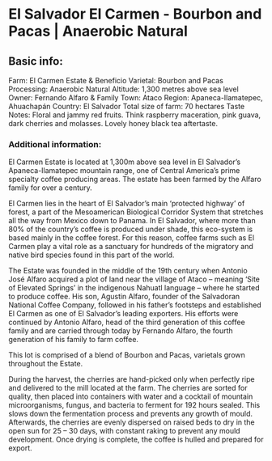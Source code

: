 # El Salvador El Carmen - Bourbon and Pacas | Anaerobic Natural

## Basic info:

Farm: El Carmen Estate & Beneficio
Varietal: Bourbon and Pacas
Processing: Anaerobic Natural
Altitude: 1,300 metres above sea level
Owner: Fernando Alfaro & Family
Town: Ataco
Region: Apaneca-Ilamatepec, Ahuachapán
Country: El Salvador
Total size of farm: 70 hectares
Taste Notes: Floral and jammy red fruits. Think raspberry maceration, pink guava, dark cherries and molasses. Lovely honey black tea aftertaste.

### Additional information:

El Carmen Estate is located at 1,300m above sea level in El Salvador’s Apaneca-Ilamatepec mountain range, one of Central America’s prime specialty coffee producing areas. The estate has been farmed by the Alfaro family for over a century.

El Carmen lies in the heart of El Salvador’s main ‘protected highway’ of forest, a part of the Mesoamerican Biological Corridor System that stretches all the way from Mexico down to Panama. In El Salvador, where more than 80% of the country’s coffee is produced under shade, this eco-system is based mainly in the coffee forest. For this reason, coffee farms such as El Carmen play a vital role as a sanctuary for hundreds of the migratory and native bird species found in this part of the world.

The Estate was founded in the middle of the 19th century when Antonio José Alfaro acquired a plot of land near the village of Ataco – meaning ‘Site of Elevated Springs’ in the indigenous Nahuatl language – where he started to produce coffee. His son, Agustin Alfaro, founder of the Salvadoran National Coffee Company, followed in his father’s footsteps and established El Carmen as one of El Salvador’s leading exporters. His efforts were continued by Antonio Alfaro, head of the third generation of this coffee family and are carried through today by Fernando Alfaro, the fourth generation of his family to farm coffee.

This lot is comprised of a blend of Bourbon and Pacas, varietals grown throughout the Estate.

During the harvest, the cherries are hand-picked only when perfectly ripe and delivered to the mill located at the farm. The cherries are sorted for quality, then placed into containers with water and a cocktail of mountain microorganisms, fungus, and bacteria to ferment for 192 hours sealed. This slows down the fermentation process and prevents any growth of mould. Afterwards, the cherries are evenly dispersed on raised beds to dry in the open sun for 25 – 30 days, with constant raking to prevent any mould development. Once drying is complete, the coffee is hulled and prepared for export.
